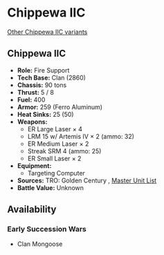 # Chippewa IIC 

[Other Chippewa IIC variants](../chippewa_iic.md) 

## Chippewa IIC 

- **Role:** Fire Support 
- **Tech Base:** Clan (2860) 
- **Chassis:** 90 tons 
- **Thrust:** 5 / 8 
- **Fuel:** 400 
- **Armor:** 259 (Ferro Aluminum) 
- **Heat Sinks:** 25 (50) 
- **Weapons:** 
  - ER Large Laser × 4 
  - LRM 15 w/ Artemis IV × 2 (ammo: 32) 
  - ER Medium Laser × 2 
  - Streak SRM 4 (ammo: 25) 
  - ER Small Laser × 2 
- **Equipment:** 
  - Targeting Computer 
- **Sources:** TRO: Golden Century , [Master Unit List](http://masterunitlist.info/Unit/Details/590) 
- **Battle Value:** Unknown 

## Availability 

### Early Succession Wars 

- Clan Mongoose 

